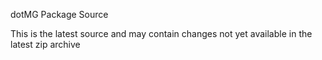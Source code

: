 dotMG Package Source

This is the latest source and may contain changes not yet available in the latest zip archive
